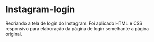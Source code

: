 # Instagram-login
Recriando a tela de login do Instagram.
Foi aplicado HTML e CSS responsivo para elaboração da página de login semelhante a página original.
